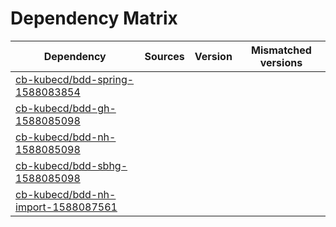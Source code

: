 # Dependency Matrix

Dependency | Sources | Version | Mismatched versions
---------- | ------- | ------- | -------------------
[cb-kubecd/bdd-spring-1588083854](https://github.com/cb-kubecd/bdd-spring-1588083854.git) |  | []() | 
[cb-kubecd/bdd-gh-1588085098](https://github.com/cb-kubecd/bdd-gh-1588085098.git) |  | []() | 
[cb-kubecd/bdd-nh-1588085098](https://github.com/cb-kubecd/bdd-nh-1588085098.git) |  | []() | 
[cb-kubecd/bdd-sbhg-1588085098](https://github.com/cb-kubecd/bdd-sbhg-1588085098.git) |  | []() | 
[cb-kubecd/bdd-nh-import-1588087561](https://github.com/cb-kubecd/bdd-nh-import-1588087561.git) |  | []() | 
